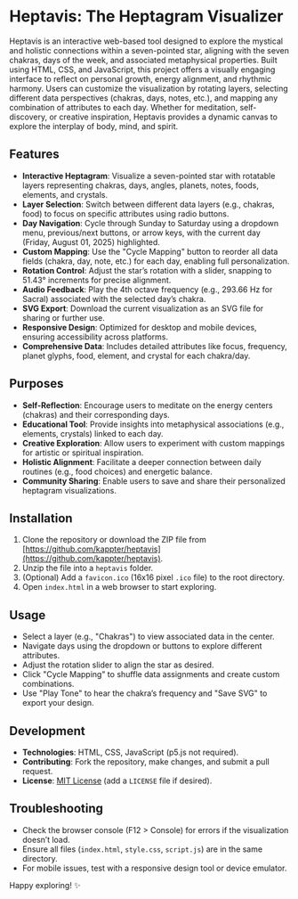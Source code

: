 # Heptavis: The Heptagram Visualizer

Heptavis is an interactive web-based tool designed to explore the mystical and holistic connections within a seven-pointed star, aligning with the seven chakras, days of the week, and associated metaphysical properties. Built using HTML, CSS, and JavaScript, this project offers a visually engaging interface to reflect on personal growth, energy alignment, and rhythmic harmony. Users can customize the visualization by rotating layers, selecting different data perspectives (chakras, days, notes, etc.), and mapping any combination of attributes to each day. Whether for meditation, self-discovery, or creative inspiration, Heptavis provides a dynamic canvas to explore the interplay of body, mind, and spirit.

## Features
- **Interactive Heptagram**: Visualize a seven-pointed star with rotatable layers representing chakras, days, angles, planets, notes, foods, elements, and crystals.
- **Layer Selection**: Switch between different data layers (e.g., chakras, food) to focus on specific attributes using radio buttons.
- **Day Navigation**: Cycle through Sunday to Saturday using a dropdown menu, previous/next buttons, or arrow keys, with the current day (Friday, August 01, 2025) highlighted.
- **Custom Mapping**: Use the "Cycle Mapping" button to reorder all data fields (chakra, day, note, etc.) for each day, enabling full personalization.
- **Rotation Control**: Adjust the star’s rotation with a slider, snapping to 51.43° increments for precise alignment.
- **Audio Feedback**: Play the 4th octave frequency (e.g., 293.66 Hz for Sacral) associated with the selected day’s chakra.
- **SVG Export**: Download the current visualization as an SVG file for sharing or further use.
- **Responsive Design**: Optimized for desktop and mobile devices, ensuring accessibility across platforms.
- **Comprehensive Data**: Includes detailed attributes like focus, frequency, planet glyphs, food, element, and crystal for each chakra/day.

## Purposes
- **Self-Reflection**: Encourage users to meditate on the energy centers (chakras) and their corresponding days.
- **Educational Tool**: Provide insights into metaphysical associations (e.g., elements, crystals) linked to each day.
- **Creative Exploration**: Allow users to experiment with custom mappings for artistic or spiritual inspiration.
- **Holistic Alignment**: Facilitate a deeper connection between daily routines (e.g., food choices) and energetic balance.
- **Community Sharing**: Enable users to save and share their personalized heptagram visualizations.

## Installation
1. Clone the repository or download the ZIP file from [https://github.com/kappter/heptavis](https://github.com/kappter/heptavis).
2. Unzip the file into a `heptavis` folder.
3. (Optional) Add a `favicon.ico` (16x16 pixel `.ico` file) to the root directory.
4. Open `index.html` in a web browser to start exploring.

## Usage
- Select a layer (e.g., "Chakras") to view associated data in the center.
- Navigate days using the dropdown or buttons to explore different attributes.
- Adjust the rotation slider to align the star as desired.
- Click "Cycle Mapping" to shuffle data assignments and create custom combinations.
- Use "Play Tone" to hear the chakra’s frequency and "Save SVG" to export your design.

## Development
- **Technologies**: HTML, CSS, JavaScript (p5.js not required).
- **Contributing**: Fork the repository, make changes, and submit a pull request.
- **License**: [MIT License](LICENSE) (add a `LICENSE` file if desired).

## Troubleshooting
- Check the browser console (F12 > Console) for errors if the visualization doesn’t load.
- Ensure all files (`index.html`, `style.css`, `script.js`) are in the same directory.
- For mobile issues, test with a responsive design tool or device emulator.

Happy exploring! ✨